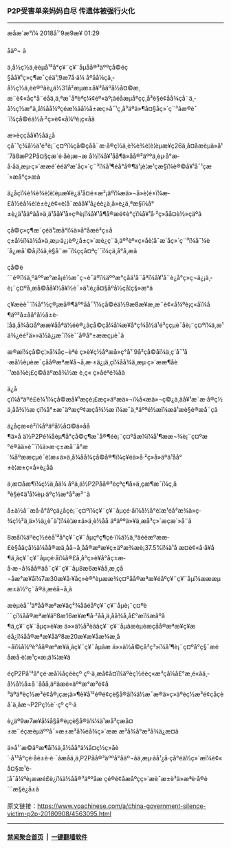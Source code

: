 ### P2P受害单亲妈妈自尽 传遗体被强行火化
------------------------

<div class="published">
 <span class="date" title="ä¸­å½æ¶é´">
  <time datetime="2018-09-09T01:29:00+08:00">
   æåæ´æ°ï¼ 2018å¹´9æ9æ¥ 01:29
  </time>
 </span>
</div>
<br/>
<div class="wsw">
 <span class="dateline">
  åäº¬ â
 </span>
 <p>
  ä¸­å½ç½ä¸èèµå¹³å°ç¥¨ç¥¨åµåå®³äººçå©éç§åå¥¹ç»ç¶æ¯çéä¹¦9æ7å·ä¼ åºåå¼çä¸­å½ç½ä¸èè®ºãè¿ä½31å²æµæ±å¥³å­äºå½å¤©æ¸æ¨è¢«åç°å¨éåä¸ä¸ªæ¯åºèªç¼¢èº«äº¡ãéåæµåºçç¸å³è§é¢åå¾çå¨ä¸­å½ç½æ°ä¸­å¼åå¼ºçéæ¼ãå½å±æç»­å¯¹ç¸å³äºä»¶å¤§åç»´ç¨³ãæ®è¯´ï¼çå©éä½å·²ç»è¢«å¼ºè¡ç«åã
 </p>
 <p>
  æ­»èççåå¥½åä¿åçå¯¹ç¾å½ä¹é³è¡¨ç¤ºï¼çå©çåå¨æ·å®ç½ä¸è¾è¾è¦è¦èµæ¥ç26ä¸å¤åæèµä»å¹´7ã8æP2På¤§çæ´é·åè¡æ¬æ å½ï¼å¥¹åå¶ä»åå®³äººä¸èµ·å°æ­å·åä¸æµ·ç»´ææé´é­éäºæ´åç»´ç¨³ï¼å¹¶é­å°å®¶ä¹¡è­¦æ¹çæ§ï¼è®©å¥¹å¯¹çæ´»æå°ç»æã
 </p>
 <p>
  ä¿åçï¼è¾è¾è¦è¦èµæ¥è¿ä¹å¤é±æ²¡äºï¼æä»¬å»è¦é±ï¼æ­£å½éå¾è¦é±è¿è¢«è­¦å¯æãå¥¹å¿éè¿ä¸å»è¿ä¸ªæ§ï¼å°±è¿ä¹åäºãå»ä¸ä¹åå¥¹å»ç®è¡ï¼å¥¹å¶å®æé¢è°çï¼å¥¹å·²ç»åå¤è½»çäºã
 </p>
 <p>
  çå©ç»ç¶æ¯çéä¹¦æå°ï¼ä»å°åæè²ç±åç±å½ï¼ä½å»ä¸æµ·ä¿¡è®¿å±ç»´æè¿ç¨ä¸­äº²èº«ç»åè­¦å¯æ´åç»´ç¨³ï¼å¯¼è´å¿æå´©å¡ï¼ä¸è§å¨æ¯ï¼ççå¤ªç´¯ï¼çä¸å°å¸æã
 </p>
 <p>
  çå©è´¨é®ï¼ä¸ºäººæ°æå¡é½æ¯ç¬è¯äºï¼äººæ°çåä¹å¨åªï¼å¥¹å¨è¿å°ç»ç¬ä¿¡ä¸­è¡¨ç¤ºå¸æå­©å­å¥½å¥½è¯»ä¹¦é¿å¤§åºå½çå­¦ç§»æ°ã
 </p>
 <p>
  ç¥æèè¯´ï¼å°½ç®¡æå®¶äººåå¯¹ï¼çå©éä½9æ8æ¥æ¸æ¨è¢«å¼ºè¡ç«åï¼å¶äº²å±åå°å½å±è­¦åä¸å¾å¤åºææ¥ååªä½éè®¿ãçå©çå¼å¼æ¥å°ç¾å½ä¹é³ççµè¯åè¡¨ç¤ºï¼ä¸æ¹ä¾¿éé²ä»»ä½ä¿¡æ¯ï¼è¯´å®å°±ææ­çµè¯ã
 </p>
 <p>
  æ®æï¼çå©ç¦»å¼åç¬èªé ç»è¥ç½åºæå»ç°å¹´9å²çå­©å­ï¼ä¸ç´å¯¹å·æå½èµèæ¯çåå®æªæ¥å¬å¸æ·±ä¿¡ä¸çï¼åå¾ä¸æµ·ç»´ææ¶åè´¹æä¾è¡£ç©åäºæå¾½æ è¸ç« ç»åéªé¾åã
 </p>
 <p>
  ä¿åçï¼å°äºé£è¾¹ï¼çå©æå¥¹æçè¡£æç»äºæä»¬ï¼å«æä»¬ç©¿ä¸ãå¥¹æ¯æ·å®ç½ä¸åå¾½æ çï¼å°±æ¯äºæçº¢æçå¾½æ ï¼æ¯ä¸ªäººé½æï¼æä¹æè§è®æå¨çã
 </p>
 <p>
  ä¿åçæ«é²ï¼åºäºå½å¤©ä»åå¶ä»å ä½P2Pé¾åèµ¶å°çå©ç¶æ¯å®¶éè¡¨ç¤ºåæ¼ï¼å¹¶ææ¬¾è¡¨ç¤ºæ°é®ãä»è¯´ï¼ä»æ·ç±æå¨å°æ´¾åºææçµè¯è¦æ±ä»ä¸å¾åå¾çå©å®¶ï¼ç¥éä»å·²ç»å»äºä¹åå°±è¦æ±ç«å»è¿åã
 </p>
 <p>
  ä¸æ­¤åæ¶ï¼ç½ä¸åä¼ åºä¸ä½P2Påå®³èçªç¶å»ä¸çæ¶æ¯ï¼ç¸å³è§é¢ä¹å¼èµ·äºç½æ°å³æ³¨ã
 </p>
 <p>
  å±ä½å¨æ­å·å°åºçä¿åçè¡¨ç¤ºï¼ç¥¨ç¥¨åµçé·åï¼å½å°è­¦æ¹éå³æ¾ä»ç­¾ç½²ä¸ä»½ä¿è¯ä¹¦ï¼è¦æ±ä»ä¸è½åå äºäººä»¥ä¸æå³ç»´æçæ´»å¨ã
 </p>
 <p>
  8æåï¼äºèç½éèå¹³å°ç¥¨ç¥¨åµçªç¶çé·ï¼ä½ä¸ºâéèæºææ­£è§åâçå½ä¼åå®æä¸å­å¬å¸åå®æªæ¥ç±äºæ¾æè¡37.5%ï¼ä¹å æ­¤è¢«å·å¥å¶ä¸­ãç¥¨ç¥¨åµçé·åï¼å®£å¸å°ç»è¥å°åç±æ­å·æ¬å¾åå®ãå¨ç¥¨ç¥¨åµ8æ6æ¥åå¸æ¸çå¬åæ°æ¥åï¼7æ30æ¥å·¥åç»è®°èµææ¾ç¤ºåå®æªæ¥éåºç¥¨ç¥¨åµï¼æææµæ±ä½°ç¨å®ä¸æéå¬å¸ã
 </p>
 <p>
  æèµèå¯¹äºåå®æªæ¥âç²¾åâéåºç¥¨ç¥¨åµè¡¨ç¤ºè´¨çï¼åå®æªæ¥äº8æ16æ¥æ¶å·²åå¸ä¸åå¾å¸å£°æï¼æåºå¶ä¸ç¥¨ç¥¨åµç»è¥æ ä»»ä½å³èãâç¥¨ç¥¨åµâæèµèæçåå®æªæ¥ç¥æéå¿ï¼åå®æªæ¥åäº8æ20æ¥æ¥åæ¾æ¸å¬åï¼å¼ºè°åå®æªæ¥ä¸âç¥¨ç¥¨åµâæ ä»»ä½å©çå³ç³»ï¼å¹¶è¡¨ç¤ºå°ç§¯æéåæ­å·è­¦æ¹ç«æ¡ä¾¦æ¥ã
 </p>
 <p>
  éçP2På¹³å°çé·æå¼åçéèçº çº·ä¸æ­å¢å¤ï¼äºèç½éèç«æ³çå¼å£°æ¸é«ãä¸­å½å½å±å¨ååå¸äºãæé«äººæ°æ³é¢å³äºäºèç½æ³é¢å®¡çæ¡ä»¶è¥å¹²é®é¢çè§å®ãï¼ä½æ¯æ®ä»ç»äºèç½æ³é¢çåçèå´ä¸åæ¬P2Pç½è´·çº çº·ã
 </p>
 <p>
  è¿äº9æ7æ¥å¼å§å®è¡çè§å®ä¼¼ä¹æå³çæå¤±æ¨éçæèµäººå¯»æ±æ³å¾éå¾ç»´ææ æ³å¾å°æ³å¾ä¿æ¤ã
 </p>
 <p>
  ä»å¹´æ©äºæ¶åï¼ä¸­å½åå°ä¼å¤ç½ç»åè´·å¹³å°çé·åé±è·è·¯ãæåä¸ä¸P2Påå®³äººå°åäº¬ãä¸æµ·ãå¹¿å·ç­å°éä½ç»´æï¼è¢«å¤§æ¹è­¦å¯å¼ºè¡ææé£è¿ï¼ä½åå®³äººåæ çé®é¢åæåºçç»´æè¯æ±è³ä»æªè·å®è´¨æ§è¿å±ã
 </p>
</div>

原文链接：https://www.voachinese.com/a/china-government-silence-victim-p2p-20180908/4563095.html


------------------------
#### [禁闻聚合首页](https://github.com/gfw-breaker/banned-news/blob/master/README.md) &nbsp;|&nbsp;  [一键翻墙软件](https://github.com/gfw-breaker/nogfw/blob/master/README.md)